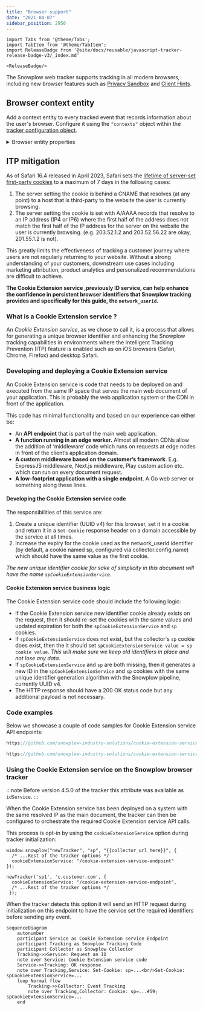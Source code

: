 ```yaml
---
title: "Browser support"
date: "2021-04-07"
sidebar_position: 2950
---
```


```mdx-code-block
import Tabs from '@theme/Tabs';
import TabItem from '@theme/TabItem';
import ReleaseBadge from '@site/docs/reusable/javascript-tracker-release-badge-v3/_index.md'

<ReleaseBadge/>
```

The Snowplow web tracker supports tracking in all modern browsers, including new browser features such as [Privacy Sandbox](/docs/sources/trackers/javascript-trackers/web-tracker/tracking-events/privacy-sandbox/index.md) and [Client Hints](/docs/sources/trackers/javascript-trackers/web-tracker/tracking-events/client-hints/index.md).

## Browser context entity

Add a context entity to every tracked event that records information about the user's browser. Configure it using the `"contexts"` object within the [tracker configuration object](/docs/sources/trackers/javascript-trackers/web-tracker/tracker-setup/initialization-options/index.md).

<details>
    <summary>Browser entity properties</summary>

The [browser](https://github.com/snowplow/iglu-central/tree/master/schemas/com.snowplowanalytics.snowplow/browser_context/jsonschema) context entity consists of the following properties:

| Attribute | Description | Required? |
| : ------: | :--------: | :-----: |
| `viewport` | Viewport dimensions of the browser. Arrives in the form of WidthxHeight e.g. 1200x900. | Yes  |
| `documentSize` | Document dimensions. Arrives in the form of WidthxHeight e.g. 1200x900. | Yes  |
| `resolution` | Device native resolution. Arrives in the form of WidthxHeight e.g. 1200x900. | Yes |
| `colorDepth` | The number of bits allocated to colors for a pixel in the output device, excluding the alpha channel. | Yes |
| `devicePixelRatio` | Ratio of the resolution in physical pixels to the resolution in CSS pixels for the current display device. | No  |
| `cookiesEnabled` | Indicates whether cookies are enabled or not. More info and caveats at the official [documentation](https://developer.mozilla.org/en-US/docs/Web/API/Navigator/cookieEnabled). | Yes |
| `online` | Returns the online status of the browser. Important caveats are described in [documentation](https://developer.mozilla.org/en-US/docs/Web/API/Navigator/onLine). | Yes |
| `browserLanguage` | The preferred language of the user, usually the language of the browser UI. Defined in [RFC 5646](https://datatracker.ietf.org/doc/html/rfc5646). | No  |
| `documentLanguage` | The language of the HTML document. Defined in [RFC 5646](https://datatracker.ietf.org/doc/html/rfc5646). | No  |
| `webdriver` | Indicates whether the user agent is controlled by automation. | No  |
| `deviceMemory` | Approximate amount of device memory in gigabytes. | No  |
| `hardwareConcurrency` | Number of logical processors available to run threads on the user's computer. | No  |
| `tabId` | A UUID identifier for the client browser tab the event is sent from. | No  |

:::note
Please note that the browser context entity is only available since version 3.9 of the tracker.
:::
</details>

## ITP mitigation

As of Safari 16.4 released in April 2023, Safari sets the [lifetime of server-set first-party cookies](https://webkit.org/tracking-prevention/#cname-and-third-party-ip-address-cloaking-defense) to a maximum of 7 days in the following cases:

1. The server setting the cookie is behind a CNAME that resolves (at any point) to a host that is third-party to the website the user is currently browsing.
2. The server setting the cookie is set with A/AAAA records that resolve to an IP address (IP4 or IP6) where the first half of the address does not match the first half of the IP address for the server on the website the user is currently browsing. (e.g. 203.52.1.2 and 203.52.56.22 are okay, 201.55.1.2 is not).

This greatly limits the effectiveness of tracking a customer journey where users are not regularly returning to your website.  Without a strong understanding of your customers, downstream use cases including marketing attribution, product analytics and personalized recommendations are difficult to achieve.

**The Cookie Extension service ,previously ID service, can help enhance the confidence in persistent browser identifiers that Snowplow tracking provides and specifically for this guide, the `network_userid`.**

### What is a Cookie Extension service ?

An _Cookie Extension service_, as we chose to call it, is a process that allows for generating a unique browser identifier and enhancing the Snowplow tracking capabilities in environments where the Intelligent Tracking Prevention (ITP) feature is enabled such as on iOS browsers (Safari, Chrome, Firefox) and desktop Safari.

### Developing and deploying a Cookie Extension service

An Cookie Extension service is code that needs to be deployed on and executed from the same IP space that serves the main web document of your application. This is probably the web application system or the CDN in front of the application.

This code has minimal functionality and based on our experience can either be:

- An **API endpoint** that is part of the main web application.
- **A function running in an edge worker.** Almost all modern CDNs allow the addition of ‘middleware’ code which runs on requests at edge nodes in front of the client’s application domain.
- **A custom middleware based on the customer’s framework**. E.g. ExpressJS middleware, Next.js middleware, Play custom action etc. which can run on every document request.
- **A low-footprint application with a single endpoint**. A Go web server or something along these lines.

#### Developing the Cookie Extension service code

The responsibilities of this service are:
1. Create a unique identifier (UUID v4) for this browser, set it in a cookie and return it in a `Set-Cookie` response header on a domain accessible by the service at all times.
2. Increase the expiry for the cookie used as the network_userid identifier (by default, a cookie named sp, configured via collector.config.name) which should have the same value as the first cookie.

_The new unique identifier cookie for sake of simplicity in this document will have the name `spCookieExtensionService`._

#### Cookie Extension service business logic

The Cookie Extension service code should include the following logic:

- If the Cookie Extension service new identifier cookie already exists on the request, then it should re-set the cookies with the same values and updated expiration for both the `spCookieExtensionService` and `sp` cookies.
- If `spCookieExtensionService` does not exist, but the collector's `sp` cookie does exist, then the it should set `spCookieExtensionService value = sp cookie value`. _This will make sure we keep old identifiers in place and not lose any data._
- If `spCookieExtensionService` and `sp` are both missing, then it generates a new ID in the `spCookieExtensionService` and `sp` cookies with the same unique identifier generation algorithm with the Snowplow pipeline, currently UUID v4.
- The HTTP response should have a 200 OK status code but any additional payload is not necessary.

### Code examples

Below we showcase a couple of code samples for Cookie Extension service API endpoints:

<Tabs groupId="cookie-extension-service" queryString>
<TabItem value="nextjs" label="Next.js TypeScript" default>

```ts reference
https://github.com/snowplow-industry-solutions/cookie-extension-service-examples/blob/main/examples/typescript/Next.js/api-route.ts
```

</TabItem>
<TabItem value="php" label="PHP">

```php reference
https://github.com/snowplow-industry-solutions/cookie-extension-service-examples/blob/main/examples/php/wordpress/api-route.php
```

</TabItem>

</Tabs>

### Using the Cookie Extension service on the Snowplow browser tracker

:::note
Before version 4.5.0 of the tracker this attribute was available as `idService`.
:::

When the Cookie Extension service has been deployed on a system with the same resolved IP as the main document, the tracker can then be configured to orchestrate the required Cookie Extension service API calls.

This process is opt-in by using the `cookieExtensionService` option during tracker initialization:

<Tabs groupId="platform" queryString>
  <TabItem value="js" label="JavaScript (tag)" default>

```tsx
window.snowplow("newTracker", "sp", "{{collector_url_here}}", {
  /* ...Rest of the tracker options */
  cookieExtensionService: "/cookie-extension-service-endpoint"
});
```

  </TabItem>
  <TabItem value="browser" label="Browser (npm)">

```tsx
newTracker('sp1', 'c.customer.com', {
  cookieExtensionService: "/cookie-extension-service-endpoint",
  /* ...Rest of the tracker options */
 });
```

  </TabItem>
</Tabs>

When the tracker detects this option it will send an HTTP request during initialization on this endpoint to have the service set the required identifiers before sending any event.

```mermaid
sequenceDiagram
    autonumber
    participant Service as Cookie Extension service Endpoint
    participant Tracking as Snowplow Tracking Code
    participant Collector as Snowplow Collector
    Tracking->>Service: Request an ID
    note over Service: Cookie Extension service code
    Service->>Tracking: OK response
    note over Tracking,Service: Set-Cookie: sp=...<br/>Set-Cookie: spCookieExtensionService=...
    loop Normal flow
        Tracking->>Collector: Event Tracking
        note over Tracking,Collector: Cookie: sp=...#59; spCookieExtensionService=...
    end
```
